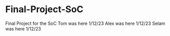 # Final-Project-SoC

Final Project for the SoC
Tom was here 1/12/23
Alex was here 1/12/23
Selam was here 1/12/23
